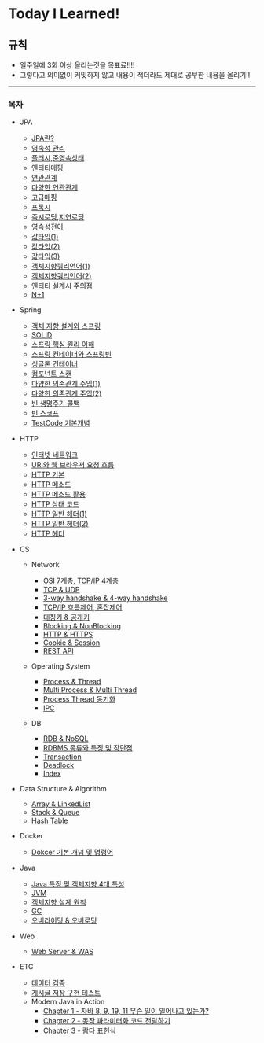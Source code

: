 # Today I Learned!

## 규칙
- 일주일에 3회 이상 올리는것을 목표료!!!!
- 그렇다고 의미없이 커밋하지 않고 내용이 적더라도 제대로 공부한 내용을 올리기!!

---
### 목차

- JPA
  - [JPA란?](https://github.com/juhwan-Ki/TIL/blob/main/JPA/JPA%EB%9E%80%3F.md)
  - [영속성 관리](https://github.com/juhwan-Ki/TIL/blob/main/JPA/%EC%98%81%EC%86%8D%EC%84%B1%EA%B4%80%EB%A6%AC.md)
  - [플러시,준영속상태](https://github.com/juhwan-Ki/TIL/blob/main/JPA/%ED%94%8C%EB%9F%AC%EC%8B%9C%2C%EC%A4%80%EC%98%81%EC%86%8D%EC%83%81%ED%83%9C.md)
  - [엔티티매핑](https://github.com/juhwan-Ki/TIL/blob/main/JPA/%EC%97%94%ED%8B%B0%ED%8B%B0%EB%A7%A4%ED%95%91.md)
  - [연관관계](https://github.com/juhwan-Ki/TIL/blob/main/JPA/%EC%97%B0%EA%B4%80%EA%B4%80%EA%B3%84.md)
  - [다양햔 연관관계](https://github.com/juhwan-Ki/TIL/blob/main/JPA/%EB%8B%A4%EC%96%91%ED%95%9C%20%EC%97%B0%EA%B4%80%EA%B4%80%EA%B3%84.md)
  - [고급매핑](https://github.com/juhwan-Ki/TIL/blob/main/JPA/%EA%B3%A0%EA%B8%89%EB%A7%A4%ED%95%91.md)
  - [프록시](https://github.com/juhwan-Ki/TIL/blob/main/JPA/%ED%94%84%EB%A1%9D%EC%8B%9C.md)
  - [즉시로딩,지연로딩](https://github.com/juhwan-Ki/TIL/blob/main/JPA/%EC%A6%89%EC%8B%9C%EB%A1%9C%EB%94%A9%2C%EC%A7%80%EC%97%B0%EB%A1%9C%EB%94%A9.md)
  - [영속성전이](https://github.com/juhwan-Ki/TIL/blob/main/JPA/%EC%98%81%EC%86%8D%EC%84%B1%EC%A0%84%EC%9D%B4.md)
  - [값타입(1)](https://github.com/juhwan-Ki/TIL/blob/main/JPA/%EA%B0%92%ED%83%80%EC%9E%85(1).md)
  - [값타입(2)](https://github.com/juhwan-Ki/TIL/blob/main/JPA/%EA%B0%92%ED%83%80%EC%9E%85(2).md)
  - [값타입(3)](https://github.com/juhwan-Ki/TIL/blob/main/JPA/%EA%B0%92%ED%83%80%EC%9E%85(3).md)
  - [객체지향쿼리언어(1)](https://github.com/juhwan-Ki/TIL/blob/main/JPA/%EA%B0%9D%EC%B2%B4%EC%A7%80%ED%96%A5%EC%BF%BC%EB%A6%AC%EC%96%B8%EC%96%B4(1).md)
  - [객체지향쿼리언어(2)](https://github.com/juhwan-Ki/TIL/blob/main/JPA/%EA%B0%9D%EC%B2%B4%EC%A7%80%ED%96%A5%EC%BF%BC%EB%A6%AC%EC%96%B8%EC%96%B4(2).md)
  - [엔티티 설계시 주의점](https://github.com/juhwan-Ki/TIL/blob/main/JPA/%EC%97%94%ED%8B%B0%ED%8B%B0%20%EC%84%A4%EA%B3%84%EC%8B%9C%20%EC%A3%BC%EC%9D%98%EC%A0%90.md)
  - [N+1](https://github.com/juhwan-Ki/TIL/blob/main/JPA/N%2B1.md)

- Spring
  - [객체 지향 설계와 스프링](https://github.com/juhwan-Ki/TIL/blob/main/Spring/%EA%B0%9D%EC%B2%B4%20%EC%A7%80%ED%96%A5%20%EC%84%A4%EA%B3%84%EC%99%80%20%EC%8A%A4%ED%94%84%EB%A7%81.md)
  - [SOLID](https://github.com/juhwan-Ki/TIL/blob/main/Spring/SOLID.md)
  - [스프링 핵심 원리 이해](https://github.com/juhwan-Ki/TIL/blob/main/Spring/%EC%8A%A4%ED%94%84%EB%A7%81%20%ED%95%B5%EC%8B%AC%20%EC%9B%90%EB%A6%AC%20%EC%9D%B4%ED%95%B4.md)
  - [스프링 컨테이너와 스프링빈](https://github.com/juhwan-Ki/TIL/blob/main/Spring/%EC%8A%A4%ED%94%84%EB%A7%81%20%EC%BB%A8%ED%85%8C%EC%9D%B4%EB%84%88%EC%99%80%20%EC%8A%A4%ED%94%84%EB%A7%81%EB%B9%88.md)
  - [싱글톤 컨테이너](https://github.com/juhwan-Ki/TIL/blob/main/Spring/%EC%8B%B1%EA%B8%80%ED%86%A4%20%EC%BB%A8%ED%85%8C%EC%9D%B4%EB%84%88.md)
  - [컴포넌트 스캔](https://github.com/juhwan-Ki/TIL/blob/main/Spring/%EC%BB%B4%ED%8F%AC%EB%84%8C%ED%8A%B8%20%EC%8A%A4%EC%BA%94.md)
  - [다양한 의존관계 주입(1)](https://github.com/juhwan-Ki/TIL/blob/main/Spring/%EB%8B%A4%EC%96%91%ED%95%9C%20%EC%9D%98%EC%A1%B4%EA%B4%80%EA%B3%84%20%EC%A3%BC%EC%9E%85(1).md)
  - [다양한 의존관계 주입(2)](https://github.com/juhwan-Ki/TIL/blob/main/Spring/%EB%8B%A4%EC%96%91%ED%95%9C%20%EC%9D%98%EC%A1%B4%EA%B4%80%EA%B3%84%20%EC%A3%BC%EC%9E%85(2).md)
  - [빈 생명주기 콜백](https://github.com/juhwan-Ki/TIL/blob/main/Spring/%EB%B9%88%20%EC%83%9D%EB%AA%85%EC%A3%BC%EA%B8%B0%20%EC%BD%9C%EB%B0%B1.md)
  - [빈 스코프](https://github.com/juhwan-Ki/TIL/blob/main/Spring/%EB%B9%88%20%EC%8A%A4%EC%BD%94%ED%94%84.md)
  - [TestCode 기본개념](https://github.com/juhwan-Ki/TIL/blob/main/Spring/TestCode%EA%B8%B0%EB%B3%B8%EA%B0%9C%EB%85%90.md)

- HTTP
  - [인터넷 네트워크](https://github.com/juhwan-Ki/TIL/blob/main/HTTP/%EC%9D%B8%ED%84%B0%EB%84%B7%20%EB%84%A4%ED%8A%B8%EC%9B%8C%ED%81%AC.md)
  - [URI와 웹 브라우저 요청 흐름](https://github.com/juhwan-Ki/TIL/blob/main/HTTP/URI%EC%99%80%20%EC%9B%B9%20%EB%B8%8C%EB%9D%BC%EC%9A%B0%EC%A0%80%20%EC%9A%94%EC%B2%AD%20%ED%9D%90%EB%A6%84.md)
  - [HTTP 기본](https://github.com/juhwan-Ki/TIL/blob/main/HTTP/HTTP%20%EA%B8%B0%EB%B3%B8.md)
  - [HTTP 메소드](https://github.com/juhwan-Ki/TIL/blob/main/HTTP/HTTP%20%EB%A9%94%EC%86%8C%EB%93%9C.md)
   - [HTTP 메소드 활용](https://github.com/juhwan-Ki/TIL/blob/main/HTTP/HTTP%20%EB%A9%94%EC%86%8C%EB%93%9C%20%ED%99%9C%EC%9A%A9.md)
  - [HTTP 상태 코드](https://github.com/juhwan-Ki/TIL/blob/main/HTTP/HTTP%20%EC%83%81%ED%83%9C%20%EC%BD%94%EB%93%9C.md)
  - [HTTP 일반 헤더(1)](https://github.com/juhwan-Ki/TIL/blob/main/HTTP/HTTP%20%EC%9D%BC%EB%B0%98%20%ED%97%A4%EB%8D%94(1).md)
   - [HTTP 일반 헤더(2)](https://github.com/juhwan-Ki/TIL/blob/main/HTTP/HTTP%20%EC%9D%BC%EB%B0%98%20%ED%97%A4%EB%8D%94(2).md)
    - [HTTP 헤더](https://github.com/juhwan-Ki/TIL/blob/main/HTTP/HTTP%20%ED%97%A4%EB%8D%94.md)

- CS
  - Network 
    - [OSI 7계층, TCP/IP 4계층](https://github.com/juhwan-Ki/TIL/blob/main/CS/Network/OSI%207%EA%B3%84%EC%B8%B5%2C%20TCP-IP%204%EA%B3%84%EC%B8%B5.md)
    - [TCP & UDP](https://github.com/juhwan-Ki/TIL/blob/main/CS/Network/TCP%20%26%20UDP.md)
    - [3-way handshake & 4-way handshake](https://github.com/juhwan-Ki/TIL/blob/main/CS/Network/3-way%20handshake%20%26%204-way%20handshake.md)
    - [TCP/IP 흐름제어, 혼잡제어](https://github.com/juhwan-Ki/TIL/blob/main/CS/Network/TCP-IP%20%ED%9D%90%EB%A6%84%EC%A0%9C%EC%96%B4%2C%20%ED%98%BC%EC%9E%A1%EC%A0%9C%EC%96%B4.md)
    - [대칭키 & 공개키](https://github.com/juhwan-Ki/TIL/blob/main/CS/Network/%EB%8C%80%EC%B9%AD%ED%82%A4%20%26%20%EA%B3%B5%EA%B0%9C%ED%82%A4.md)
    - [Blocking & NonBlocking](https://github.com/juhwan-Ki/TIL/blob/main/CS/Network/Blocking%20%26%20NonBlocking.md)
    - [HTTP & HTTPS](https://github.com/juhwan-Ki/TIL/blob/main/CS/Network/HTTP%20%26%20HTTPS.md)
    - [Cookie & Session](https://github.com/juhwan-Ki/TIL/blob/main/CS/Network/Cookie%20%26%20Session.md)
    - [REST API](https://github.com/juhwan-Ki/TIL/blob/main/CS/Network/REST%20API.md)

  - Operating System
    - [Process & Thread](https://github.com/juhwan-Ki/TIL/blob/main/CS/Operating%20System/Process%20%26%20Thread.md)
    - [Multi Process & Multi Thread](https://github.com/juhwan-Ki/TIL/blob/main/CS/Operating%20System/Multi%20Process%20%26%20Multi%20Thread.md)
    - [Process Thread 동기화](https://github.com/juhwan-Ki/TIL/blob/main/CS/Operating%20System/Process%20Thread%20%EB%8F%99%EA%B8%B0%ED%99%94.md)
    - [IPC](https://github.com/juhwan-Ki/TIL/blob/main/CS/Operating%20System/IPC.md)

  - DB
    - [RDB & NoSQL](https://github.com/juhwan-Ki/TIL/blob/main/CS/DB/RDB%20%26%20NoSQL.md)
    - [RDBMS 종류와 특징 및 장단점](https://github.com/juhwan-Ki/TIL/blob/main/CS/DB/RDBMS%20%EC%A2%85%EB%A5%98%EC%99%80%20%ED%8A%B9%EC%A7%95%20%EB%B0%8F%20%EC%9E%A5%EB%8B%A8%EC%A0%90.md)
    - [Transaction](https://github.com/juhwan-Ki/TIL/blob/main/CS/DB/Transaction.md)
    - [Deadlock](https://github.com/juhwan-Ki/TIL/blob/main/CS/DB/Deadlock.md)
    - [Index](https://github.com/juhwan-Ki/TIL/blob/main/CS/DB/Index.md)

- Data Structure & Algorithm
   - [Array & LinkedList](https://github.com/juhwan-Ki/TIL/blob/main/CS/Data%20Structure%20%26%20Algorithm/Array%20%26%20LinkedList.md)
   - [Stack & Queue](https://github.com/juhwan-Ki/TIL/blob/main/CS/Data%20Structure%20%26%20Algorithm/Stack%20%26%20Queue.md)
   - [Hash Table](https://github.com/juhwan-Ki/TIL/blob/main/CS/Data%20Structure%20%26%20Algorithm/Hash%20Table.md)

- Docker
  - [Dokcer 기본 개념 및 명령어](https://github.com/juhwan-Ki/TIL/blob/main/Docker/Dokcer%20%EA%B8%B0%EB%B3%B8%20%EA%B0%9C%EB%85%90%20%EB%B0%8F%20%EB%AA%85%EB%A0%B9%EC%96%B4.md)

- Java
  - [Java 특징 및 객체지향 4대 특성](https://github.com/juhwan-Ki/TIL/blob/main/Java/Java%20%ED%8A%B9%EC%A7%95%20%EB%B0%8F%20%EA%B0%9D%EC%B2%B4%EC%A7%80%ED%96%A5%204%EB%8C%80%20%ED%8A%B9%EC%84%B1.md)
  - [JVM](https://github.com/juhwan-Ki/TIL/blob/main/Java/JVM.md)
  - [객체지향 설계 원칙](https://github.com/juhwan-Ki/TIL/blob/main/Java/%EA%B0%9D%EC%B2%B4%EC%A7%80%ED%96%A5%20%EC%84%A4%EA%B3%84%EC%9B%90%EC%B9%99.md)
  - [GC](https://github.com/juhwan-Ki/TIL/blob/main/Java/GC.md)
  - [오버라이딩 & 오버로딩](https://github.com/juhwan-Ki/TIL/blob/main/Java/%EC%98%A4%EB%B2%84%EB%A1%9C%EB%94%A9%26%EC%98%A4%EB%B2%84%EB%9D%BC%EC%9D%B4%EB%94%A9.md)

- Web
  - [Web Server & WAS](https://github.com/juhwan-Ki/TIL/blob/main/Web/Web%20Server%20%26%20WAS.md)

- ETC
  - [데이터 검증](https://github.com/juhwan-Ki/TIL/blob/main/%EA%B8%B0%ED%83%80/%EB%8D%B0%EC%9D%B4%ED%84%B0%EA%B2%80%EC%A6%9D.md)
  - [게시글 저장 구현 테스트](https://github.com/juhwan-Ki/TIL/blob/main/%EA%B8%B0%ED%83%80/%EA%B2%8C%EC%8B%9C%EA%B8%80%20%EC%A0%80%EC%9E%A5%20%EA%B5%AC%ED%98%84%20%ED%85%8C%EC%8A%A4%ED%8A%B8.md)
  - Modern Java in Action
    - [Chapter 1 - 자바 8, 9, 19, 11 무슨 일이 일어나고 있는가?](https://github.com/juhwan-Ki/TIL/blob/main/ETC/modern-java-in-action/Chapter%201%20%20-%20%EC%9E%90%EB%B0%94%208%2C%209%2C%2010%2C%2011%20%EB%AC%B4%EC%8A%A8%20%EC%9D%BC%EC%9D%B4%20%EC%9D%BC%EC%96%B4%EB%82%98%EA%B3%A0%20%EC%9E%88%EB%8A%94%EA%B0%80.md)
    - [Chapter 2 - 동작 파라미터화 코드 전달하기](https://github.com/juhwan-Ki/TIL/blob/main/ETC/modern-java-in-action/Chapter%202%20-%20%EB%8F%99%EC%9E%91%20%ED%8C%8C%EB%9D%BC%EB%AF%B8%ED%84%B0%ED%99%94%20%EC%BD%94%EB%93%9C%20%EC%A0%84%EB%8B%AC%ED%95%98%EA%B8%B0.md)
    - [Chapter 3 - 람다 표현식](https://github.com/juhwan-Ki/TIL/blob/main/ETC/modern-java-in-action/Chapter%203%20-%20%EB%9E%8C%EB%8B%A4%20%ED%91%9C%ED%98%84%EC%8B%9D.md)
